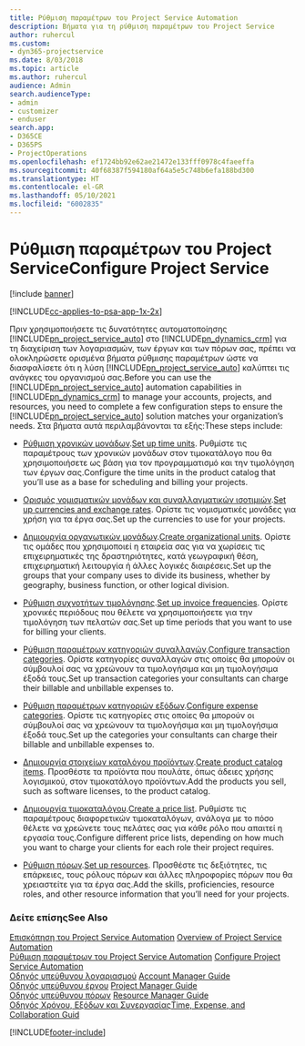 ```yaml
---
title: Ρύθμιση παραμέτρων του Project Service Automation
description: Βήματα για τη ρύθμιση παραμέτρων του Project Service
author: ruhercul
ms.custom:
- dyn365-projectservice
ms.date: 8/03/2018
ms.topic: article
ms.author: ruhercul
audience: Admin
search.audienceType:
- admin
- customizer
- enduser
search.app:
- D365CE
- D365PS
- ProjectOperations
ms.openlocfilehash: ef1724bb92e62ae21472e133fff0978c4faeeffa
ms.sourcegitcommit: 40f68387f594180af64a5e5c748b6efa188bd300
ms.translationtype: HT
ms.contentlocale: el-GR
ms.lasthandoff: 05/10/2021
ms.locfileid: "6002835"
---
```

# <a name="configure-project-service"></a><span data-ttu-id="fbae0-103">Ρύθμιση παραμέτρων του Project Service</span><span class="sxs-lookup"><span data-stu-id="fbae0-103">Configure Project Service</span></span>

[!include [banner](../includes/psa-now-project-operations.md)]

[!INCLUDE[cc-applies-to-psa-app-1x-2x](../includes/cc-applies-to-psa-app-1x-2x.md)]

<span data-ttu-id="fbae0-104">Πριν χρησιμοποιήσετε τις δυνατότητες αυτοματοποίησης [!INCLUDE[pn_project_service_auto](../includes/pn-project-service-auto.md)] στο [!INCLUDE[pn_dynamics_crm](../includes/pn-dynamics-crm.md)] για τη διαχείριση των λογαριασμών, των έργων και των πόρων σας, πρέπει να ολοκληρώσετε ορισμένα βήματα ρύθμισης παραμέτρων ώστε να διασφαλίσετε ότι η λύση [!INCLUDE[pn_project_service_auto](../includes/pn-project-service-auto.md)] καλύπτει τις ανάγκες του οργανισμού σας.</span><span class="sxs-lookup"><span data-stu-id="fbae0-104">Before you can use the [!INCLUDE[pn_project_service_auto](../includes/pn-project-service-auto.md)] automation capabilities in [!INCLUDE[pn_dynamics_crm](../includes/pn-dynamics-crm.md)] to manage your accounts, projects, and resources, you need to complete a few configuration steps to ensure the [!INCLUDE[pn_project_service_auto](../includes/pn-project-service-auto.md)] solution matches your organization’s needs.</span></span> <span data-ttu-id="fbae0-105">Στα βήματα αυτά περιλαμβάνονται τα εξής:</span><span class="sxs-lookup"><span data-stu-id="fbae0-105">These steps include:</span></span>  
  
-   <span data-ttu-id="fbae0-106">[Ρύθμιση χρονικών μονάδων](../psa/set-up-time-units.md).</span><span class="sxs-lookup"><span data-stu-id="fbae0-106">[Set up time units](../psa/set-up-time-units.md).</span></span> <span data-ttu-id="fbae0-107">Ρυθμίστε τις παραμέτρους των χρονικών μονάδων στον τιμοκατάλογο που θα χρησιμοποιήσετε ως βάση για τον προγραμματισμό και την τιμολόγηση των έργων σας.</span><span class="sxs-lookup"><span data-stu-id="fbae0-107">Configure the time units in the product catalog that you’ll use as a base for scheduling and billing your projects.</span></span>  
  
-   <span data-ttu-id="fbae0-108">[Ορισμός νομισματικών μονάδων και συναλλαγματικών ισοτιμιών](../psa/set-up-currencies-exchange-rates.md).</span><span class="sxs-lookup"><span data-stu-id="fbae0-108">[Set up currencies and exchange rates](../psa/set-up-currencies-exchange-rates.md).</span></span> <span data-ttu-id="fbae0-109">Ορίστε τις νομισματικές μονάδες για χρήση για τα έργα σας.</span><span class="sxs-lookup"><span data-stu-id="fbae0-109">Set up the currencies to use for your projects.</span></span>  
  
-   <span data-ttu-id="fbae0-110">[Δημιουργία οργανωτικών μονάδων](../psa/create-organizational-units.md).</span><span class="sxs-lookup"><span data-stu-id="fbae0-110">[Create organizational units](../psa/create-organizational-units.md).</span></span> <span data-ttu-id="fbae0-111">Ορίστε τις ομάδες που χρησιμοποιεί η εταιρεία σας για να χωρίσεις τις επιχειρηματικές της δραστηριότητες, κατά γεωγραφική θέση, επιχειρηματική λειτουργία ή άλλες λογικές διαιρέσεις.</span><span class="sxs-lookup"><span data-stu-id="fbae0-111">Set up the groups that your company uses to divide its business, whether by geography, business function, or other logical division.</span></span>  
  
-   <span data-ttu-id="fbae0-112">[Ρύθμιση συχνοτήτων τιμολόγησης](../psa/set-up-invoice-frequencies.md).</span><span class="sxs-lookup"><span data-stu-id="fbae0-112">[Set up invoice frequencies](../psa/set-up-invoice-frequencies.md).</span></span> <span data-ttu-id="fbae0-113">Ορίστε χρονικές περιόδους που θέλετε να χρησιμοποιήσετε για την τιμολόγηση των πελατών σας.</span><span class="sxs-lookup"><span data-stu-id="fbae0-113">Set up time periods that you want to use for billing your clients.</span></span>  
  
-   <span data-ttu-id="fbae0-114">[Ρύθμιση παραμέτρων κατηγοριών συναλλαγών](../psa/configure-transaction-categories.md).</span><span class="sxs-lookup"><span data-stu-id="fbae0-114">[Configure transaction categories](../psa/configure-transaction-categories.md).</span></span> <span data-ttu-id="fbae0-115">Ορίστε κατηγορίες συναλλαγών στις οποίες θα μπορούν οι σύμβουλοί σας να χρεώνουν τα τιμολογήσιμα και μη τιμολογήσιμα έξοδά τους.</span><span class="sxs-lookup"><span data-stu-id="fbae0-115">Set up transaction categories your consultants can charge their billable and unbillable expenses to.</span></span>  
  
-   <span data-ttu-id="fbae0-116">[Ρύθμιση παραμέτρων κατηγοριών εξόδων](../psa/configure-expense-categories.md).</span><span class="sxs-lookup"><span data-stu-id="fbae0-116">[Configure expense categories](../psa/configure-expense-categories.md).</span></span> <span data-ttu-id="fbae0-117">Ορίστε τις κατηγορίες στις οποίες θα μπορούν οι σύμβουλοί σας να χρεώνουν τα τιμολογήσιμα και μη τιμολογήσιμα έξοδά τους.</span><span class="sxs-lookup"><span data-stu-id="fbae0-117">Set up the categories your consultants can charge their billable and unbillable expenses to.</span></span>  
  
-   <span data-ttu-id="fbae0-118">[Δημιουργία στοιχείων καταλόγου προϊόντων](../psa/create-product-catalog-items.md).</span><span class="sxs-lookup"><span data-stu-id="fbae0-118">[Create product catalog items](../psa/create-product-catalog-items.md).</span></span> <span data-ttu-id="fbae0-119">Προσθέστε τα προϊόντα που πουλάτε, όπως άδειες χρήσης λογισμικού, στον τιμοκατάλογο προϊόντων.</span><span class="sxs-lookup"><span data-stu-id="fbae0-119">Add the products you sell, such as software licenses, to the product catalog.</span></span>  
  
-   <span data-ttu-id="fbae0-120">[Δημιουργία τιμοκαταλόγου](../psa/create-price-list.md).</span><span class="sxs-lookup"><span data-stu-id="fbae0-120">[Create a price list](../psa/create-price-list.md).</span></span> <span data-ttu-id="fbae0-121">Ρυθμίστε τις παραμέτρους διαφορετικών τιμοκαταλόγων, ανάλογα με το πόσο θέλετε να χρεώνετε τους πελάτες σας για κάθε ρόλο που απαιτεί η εργασία τους.</span><span class="sxs-lookup"><span data-stu-id="fbae0-121">Configure different price lists, depending on how much you want to charge your clients for each role their project requires.</span></span>  
  
-   <span data-ttu-id="fbae0-122">[Ρύθμιση πόρων](../psa/set-up-resources.md).</span><span class="sxs-lookup"><span data-stu-id="fbae0-122">[Set up resources](../psa/set-up-resources.md).</span></span> <span data-ttu-id="fbae0-123">Προσθέστε τις δεξιότητες, τις επάρκειες, τους ρόλους πόρων και άλλες πληροφορίες πόρων που θα χρειαστείτε για τα έργα σας.</span><span class="sxs-lookup"><span data-stu-id="fbae0-123">Add the skills, proficiencies, resource roles, and other resource information that you’ll need for your projects.</span></span>  
  
### <a name="see-also"></a><span data-ttu-id="fbae0-124">Δείτε επίσης</span><span class="sxs-lookup"><span data-stu-id="fbae0-124">See Also</span></span>  
 <span data-ttu-id="fbae0-125">[Επισκόπηση του Project Service Automation](../psa/overview.md) </span><span class="sxs-lookup"><span data-stu-id="fbae0-125">[Overview of Project Service Automation](../psa/overview.md) </span></span>  
 <span data-ttu-id="fbae0-126">[Ρύθμιση παραμέτρων του Project Service Automation](../psa/configure.md) </span><span class="sxs-lookup"><span data-stu-id="fbae0-126">[Configure Project Service Automation](../psa/configure.md) </span></span>  
 <span data-ttu-id="fbae0-127">[Οδηγός υπεύθυνου λογαριασμού](../psa/account-manager-guide.md) </span><span class="sxs-lookup"><span data-stu-id="fbae0-127">[Account Manager Guide](../psa/account-manager-guide.md) </span></span>  
 <span data-ttu-id="fbae0-128">[Οδηγός υπεύθυνου έργου](../psa/project-manager-guide.md) </span><span class="sxs-lookup"><span data-stu-id="fbae0-128">[Project Manager Guide](../psa/project-manager-guide.md) </span></span>  
 <span data-ttu-id="fbae0-129">[Οδηγός υπεύθυνου πόρων](../psa/resource-manager-guide.md) </span><span class="sxs-lookup"><span data-stu-id="fbae0-129">[Resource Manager Guide](../psa/resource-manager-guide.md) </span></span>  
 [<span data-ttu-id="fbae0-130">Οδηγός Χρόνου, Εξόδων και Συνεργασίας</span><span class="sxs-lookup"><span data-stu-id="fbae0-130">Time, Expense, and Collaboration Guid</span></span>](../psa/time-expense-collaboration-guide.md)


[!INCLUDE[footer-include](../includes/footer-banner.md)]